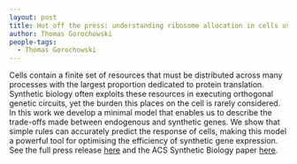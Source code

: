 ```yaml
---
layout: post
title: Hot off the press: understanding ribosome allocation in cells using a minimal model
author: Thomas Gorochowski
people-tags: 
  - Thomas Gorochowski
---
```

Cells contain a finite set of resources that must be distributed across many processes with the largest proportion dedicated to protein translation. Synthetic biology often exploits these resources in executing orthogonal genetic circuits, yet the burden this places on the cell is rarely considered. In this work we develop a minimal model that enables us to describe the trade-offs made between endogenous and synthetic genes. We show that simple rules can accurately predict the response of cells, making this model a powerful tool for optimising the efficiency of synthetic gene expression. See the full press release <a href="http://www.bristol.ac.uk/news/2016/may/meeting-demand-in-bacterial-factories.html">here</a> and the ACS Synthetic Biology paper <a href="http://pubs.acs.org/doi/abs/10.1021/acssynbio.6b00040">here</a>.